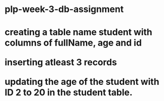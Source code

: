 # plp-week-3-db-assignment


<h1> creating a table name student with columns of fullName, age and id

  
inserting atleast 3 records
  
updating the age of the student with ID 2 to 20 in the student table.
